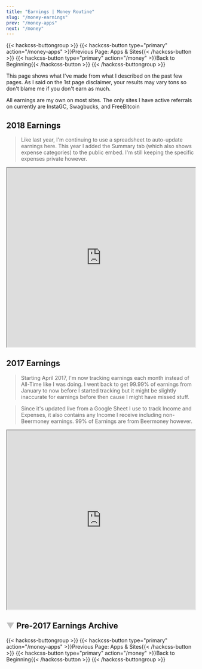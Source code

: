 ```yaml
---
title: "Earnings | Money Routine"
slug: "/money-earnings"
prev: "/money-apps"
next: "/money"
---
```


{{< hackcss-buttongroup >}}
  {{< hackcss-button type="primary" action="/money-apps" >}}Previous Page: Apps & Sites{{< /hackcss-button >}}
  {{< hackcss-button type="primary" action="/money" >}}Back to Beginning{{< /hackcss-button >}}
{{< /hackcss-buttongroup >}}

This page shows what I've made from what I described on the past few pages. As I said on the 1st page disclaimer, your results may vary tons so don't blame me if you don't earn as much.

<p class="note">All earnings are my own on most sites. The only sites I have active referrals on currently are InstaGC, Swagbucks, and FreeBitcoin</p>

## 2018 Earnings
> Like last year, I'm continuing to use a spreadsheet to auto-update earnings here. This year I added the Summary tab (which also shows expense categories) to the public embed. I'm still keeping the specific expenses private however.

<iframe src="https://docs.google.com/spreadsheets/d/e/2PACX-1vTGXXvdC_nt8zmAEXwdY0Xkxgb1liubRD9PvFVdiEKUh5T3otyIU7clCEV50PnuA47MaqjSkQvOJbQe/pubhtml?gid=636621524&amp;single=true&amp;widget=true&amp;headers=false" width="100%" height="480px" class="lazyload"></iframe>

## 2017 Earnings
> Starting April 2017, I'm now tracking earnings each month instead of All-Time like I was doing. I went back to get 99.99% of earnings from January to now before I started tracking but it might be slightly inaccurate for earnings before then cause I might have missed stuff.

> Since it's updated live from a Google Sheet I use to track Income and Expenses, it also contains any Income I receive including non-Beermoney earnings. 99% of Earnings are from Beermoney however.

<iframe src="https://docs.google.com/spreadsheets/d/1OWhIacVX-3vljYiWP_IF0NCGQ5Af8unj9hv7e4eRD7g/pubhtml?gid=636621524&amp;single=true&amp;widget=true&amp;headers=false" width="100%" height="480px" class="lazyload"></iframe>

<p><span><h2><a href="#hsnjrs" id="4_arrows" class="arrows" onclick="expand_collapse('4');">&#9660</a>  Pre-2017 Earnings Archive</h2></span>
<div id="4" style="display:none;"><p>

> April 2017 Update: The previous All-Time Earnings below includes anything from August 24th, 2016 to March 3rd, 2017 and won't be updated due to how hard it was to maintain. Instead I'll track earnings per month each year and combine each year.

> Some of the things (like Google Opinion and Microsoft Rewards) I did before then. If a site above isn't here, it's because I don't include most sites that haven't paid out yet as I primarily track this via the cashouts I received, not the point balances. One exception is if the site tells me it in dollar value instead of points as it's easy to calculate it. I will say if it hasn't paid yet.

### Current
#### Videos
- Swagbucks: $541.98
- InstaGC: $224.36
- Perk/AppTrailers/Viggle: $102
- Checkpoints: $35
- Rewardable TV: $157.38
- YooLotto: $69.66
- Earn.gg: $0.25

#### Social Networking
Both haven't hit minimum cashout yet.

- Rabadaba: $1.98
- Flii.by: $0.03

#### Panels
- Cross Media Panel: $73
- Panel App by Placed: $5

#### Others
- S'more: $22.77
- Fronto: $1
- AppLike: $2.50
- Microsoft/Bing Rewards: $25
- Surveys on the GO: $5 (no cashout yet)
- ReceiptHog: ~$1.54 (no cashout yet)
- Google Opinion Rewards: $56

### Former
#### Videos
- InboxDollars: $27.65
- AdLove: $5

#### Others
- Adme: $10
- FreeBitco.in: 0.00151164 BTC (currently ~$1 but BTC changes everyday)
- FeaturePoints: $2
- SlideJoy: $25

**Total:** $1,388.56

A difference of ~$334.74 since the last update from December 26th, 2016 at 7:44 PM CDT/CST!

All of that is merely from what I mentioned above! No referral earnings on any of them except InstaGC which ~$11.14 of the $173.77 is referrals.</p></div><p></p>

<script type="text/javascript">
<!--
    function expand_collapse(id) {
       var e = document.getElementById(id);
       var f = document.getElementById(id+"_arrows");
       if(e.style.display == 'none'){
          e.style.display = 'block';
          f.innerHTML = '&#9650';
       }
       else {
          e.style.display = 'none';
          f.innerHTML = '&#9660';
       }
    }
//-->
</script>
<style type="text/css">
.arrows{text-decoration:none;color:silver;}
</style>

{{< hackcss-buttongroup >}}
  {{< hackcss-button type="primary" action="/money-apps" >}}Previous Page: Apps & Sites{{< /hackcss-button >}}
  {{< hackcss-button type="primary" action="/money" >}}Back to Beginning{{< /hackcss-button >}}
{{< /hackcss-buttongroup >}}

